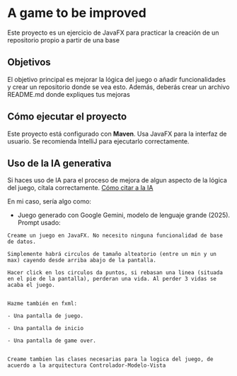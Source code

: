 # A game to be improved

Este proyecto es un ejercicio de JavaFX para practicar la creación de un repositorio propio a partir de una base
## Objetivos

El objetivo principal es mejorar la lógica del juego o añadir funcionalidades y crear un repositorio donde se vea esto.
Además, deberás crear un archivo README.md donde expliques tus mejoras

## Cómo ejecutar el proyecto

Este proyecto está configurado con **Maven**. Usa JavaFX para la interfaz de usuario. Se recomienda IntelliJ para ejecutarlo correctamente.

## Uso de la IA generativa


Si haces uso de IA para el proceso de mejora de algun aspecto de la lógica del juego, cítala correctamente. [Cómo citar a la IA](https://openaccess.uoc.edu/server/api/core/bitstreams/2ef41918-449d-4033-a6c7-1f04dad489dd/content)

En mi caso, sería algo como:

- Juego generado con Google Gemini, modelo de lenguaje grande (2025). Prompt usado:

```
Creame un juego en JavaFX. No necesito ninguna funcionalidad de base de datos.

Simplemente habrá circulos de tamaño alteatorio (entre un min y un max) cayendo desde arriba abajo de la pantalla.

Hacer click en los circulos da puntos, si rebasan una linea (situada en el pie de la pantalla), perderan una vida. Al perder 3 vidas se acaba el juego.


Hazme también en fxml:

- Una pantalla de juego.

- Una pantalla de inicio

- Una pantalla de game over.


Creame tambien las clases necesarias para la logica del juego, de acuerdo a la arquitectura Controlador-Modelo-Vista
```